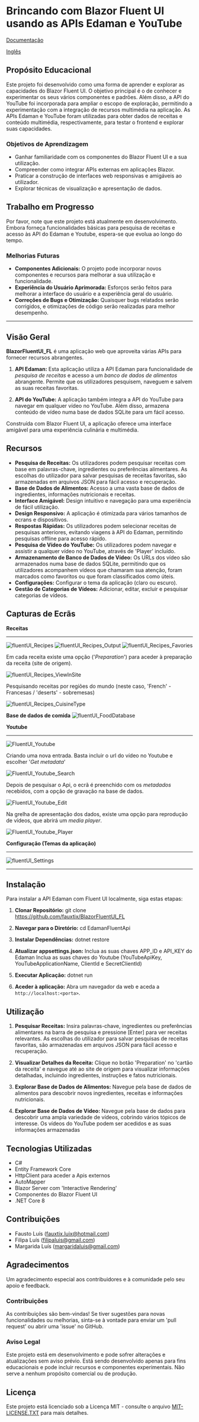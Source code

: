 # Brincando com Blazor Fluent UI usando as APIs Edaman e YouTube
[Documentação](https://fluentui-blazor.net/)

[Inglês](https://github.com/fauxtix/BlazorFluentUI_FL/blob/master//README.md)

## Propósito Educacional

Este projeto foi desenvolvido como uma forma de aprender e explorar as capacidades do Blazor Fluent UI.
O objetivo principal é o de conhecer e experimentar os seus vários componentes e padrões.
Além disso, a API do YouTube foi incorporada para ampliar o escopo de exploração, permitindo a experimentação com a integração de recursos multimédia na aplicação.
As APIs Edaman e YouTube foram utilizadas para obter dados de receitas e conteúdo multimédia, respectivamente, para testar o frontend e explorar suas capacidades.

### Objetivos de Aprendizagem

- Ganhar familiaridade com os componentes do Blazor Fluent UI e a sua utilização.
- Compreender como integrar APIs externas em aplicações Blazor.
- Praticar a construção de interfaces web responsivas e amigáveis ao utilizador.
- Explorar técnicas de visualização e apresentação de dados.

## Trabalho em Progresso

Por favor, note que este projeto está atualmente em desenvolvimento. Embora forneça funcionalidades básicas para pesquisa de receitas e acesso às API do Edaman e Youtube, espera-se que evolua ao longo do tempo.

### Melhorias Futuras

- **Componentes Adicionais:** O projeto pode incorporar novos componentes e recursos para melhorar a sua utilização e funcionalidade.
- **Experiência do Usuário Aprimorada:** Esforços serão feitos para melhorar a interface do usuário e a experiência geral do usuário.
- **Correções de Bugs e Otimização:** Quaisquer bugs relatados serão corrigidos, e otimizações de código serão realizadas para melhor desempenho.

---

## Visão Geral

**BlazorFluentUI_FL** é uma aplicação web que aproveita várias APIs para fornecer recursos abrangentes.

1. **API Edaman:** Esta aplicação utiliza a API Edaman para funcionalidade de _pesquisa de receitas_ e acesso a um _banco de dados de alimentos_ abrangente. Permite que os utilizadores pesquisem, naveguem e salvem as suas receitas favoritas.

2. **API do YouTube:** A aplicação também integra a API do YouTube para navegar em qualquer vídeo no YouTube. Além disso, armazena conteúdo de vídeo numa base de dados SQLite para um fácil acesso.

Construída com Blazor Fluent UI, a aplicação oferece uma interface amigável para uma experiência culinária e multimédia.

## Recursos

- **Pesquisa de Receitas:** Os utilizadores podem pesquisar receitas com base em palavras-chave, ingredientes ou preferências alimentares. As escolhas do utilizador para salvar pesquisas de receitas favoritas, são armazenadas em arquivos JSON para fácil acesso e recuperação.
- **Base de Dados de Alimentos:** Acesso a uma vasta base de dados de ingredientes, informações nutricionais e receitas.
- **Interface Amigável:** Design intuitivo e navegação para uma experiência de fácil utilização.
- **Design Responsivo:** A aplicação é otimizada para vários tamanhos de ecrans e dispositivos.
- **Respostas Rápidas:** Os utilizadores podem selecionar receitas de pesquisas anteriores, evitando viagens à API do Edaman, permitindo pesquisas offline para acesso rápido.
- **Pesquisa de Vídeo do YouTube:** Os utilizadores podem navegar e assistir a qualquer vídeo no YouTube, através de 'Player' incluído.
- **Armazenamento de Banco de Dados de Vídeo:** Os URLs dos vídeo são armazenados numa base de dados SQLite, permitindo que os utilizadores acompanhem vídeos que chamaram sua atenção, foram marcados como favoritos ou que foram classificados como úteis.
- **Configurações:** Configurar o tema da aplicação (claro ou escuro).
- **Gestão de Categorias de Vídeos:** Adicionar, editar, excluir e pesquisar categorias de vídeos.

## Capturas de Ecrãs

**Receitas**
***
![fluentUI_Recipes](https://github.com/fauxtix/BlazorFluentUI_FL/assets/49880538/e0ded43c-54f4-46a2-b8f9-6ed95e01ebee)
![fluentUI_Recipes_Output](https://github.com/fauxtix/BlazorFluentUI_FL/assets/49880538/00752e20-5350-488d-af77-80f839b6feaa)
![fluentUI_Recipes_Favories](https://github.com/fauxtix/BlazorFluentUI_FL/assets/49880538/89f0f8cf-38e1-4bdc-b154-c797e7fdd460)

Em cada receita existe uma opção ('_Preparation_') para aceder à preparação da receita (site de origem).

![fluentUI_Recipes_ViewInSite](https://github.com/fauxtix/BlazorFluentUI_FL/assets/49880538/6fd77bca-6e84-42cb-a6b5-209a9362fc10)

Pesquisando receitas por regiões do mundo (neste caso, 'French' - Francesas / 'deserts' - sobremesas)

![fluentUI_Recipes_CuisineType](https://github.com/fauxtix/BlazorFluentUI_FL/assets/49880538/4cb984fd-a460-4635-8dae-90bf377b55da)

**Base de dados de comida**
![fluentUI_FoodDatabase](https://github.com/fauxtix/BlazorFluentUI_FL/assets/49880538/0a2f414e-df2f-41d8-ac03-7fa91bb8a581)

**Youtube**
***
![FluentUI_Youtube](https://github.com/fauxtix/BlazorFluentUI_FL/assets/49880538/e2f98621-f74f-492e-91d3-fea61581ba70)

Criando uma nova entrada. Basta incluir o url do vídeo no Youtube e escolher '_Get metadata_'

![FluentUI_Youtube_Search](https://github.com/fauxtix/BlazorFluentUI_FL/assets/49880538/a71164aa-566e-4d1c-a7ed-18773d52385d)

Depois de pesquisar o Api, o ecrã é preenchido com os _metadados_ recebidos, com a opção de gravação na base de dados.

![FluentUI_Youtube_Edit](https://github.com/fauxtix/BlazorFluentUI_FL/assets/49880538/ac82d00a-bf7c-47b7-b4e9-b47527b9326d)

Na grelha de apresentação dos dados, existe uma opção para reprodução de vídeos, que abrirá um _media player_.

![FluentUI_Youtube_Player](https://github.com/fauxtix/BlazorFluentUI_FL/assets/49880538/0a96a4b0-535b-4df3-a65a-3d4e56335e3d)

**Configuração (Temas da aplicação)**
***
![fluentUI_Settings](https://github.com/fauxtix/BlazorFluentUI_FL/assets/49880538/31ce2c8c-d401-4a2b-88f2-7cc2cca522d9)

***
## Instalação

Para instalar a API Edaman com Fluent UI localmente, siga estas etapas:

1. **Clonar Repositório:**
   git clone https://github.com/fauxtix/BlazorFluentUI_FL

2. **Navegar para o Diretório:**
   cd EdamanFluentApi

3. **Instalar Dependências:**
   dotnet restore

4. **Atualizar appsettings.json:**
   Inclua as suas chaves APP_ID e API_KEY do Edaman
   Inclua as suas chaves do Youtube (YouTubeApiKey, YouTubeApplicationName, ClientId e SecretClientId)
   
6. **Executar Aplicação:**
   dotnet run

7. **Aceder à aplicação:**
Abra um navegador da web e aceda a `http://localhost:<porta>`.

## Utilização

1. **Pesquisar Receitas:**
   Insira palavras-chave, ingredientes ou preferências alimentares na barra de pesquisa e pressione [Enter] para ver receitas relevantes. As escolhas do utilizador para salvar pesquisas de receitas favoritas, são armazenadas em arquivos JSON para fácil acesso e recuperação.

2. **Visualizar Detalhes da Receita:**
   Clique no botão 'Preparation' no 'cartão da receita' e navegue até ao site de origem para visualizar informações detalhadas, incluindo ingredientes, instruções e fatos nutricionais.

3. **Explorar Base de Dados de Alimentos:**
   Navegue pela base de dados de alimentos para descobrir novos ingredientes, receitas e informações nutricionais.

4. **Explorar Base de Dados de Vídeo:**
   Navegue pela base de dados para descobrir uma ampla variedade de vídeos, cobrindo vários tópicos de interesse. Os vídeos do YouTube podem ser acedidos e as suas informações armazenadas

## Tecnologias Utilizadas

- C#
- Entity Framework Core
- HttpClient para aceder a Apis externos
- AutoMapper
- Blazor Server com 'Interactive Rendering'
- Componentes do Blazor Fluent UI
- .NET Core 8

## Contribuições

- Fausto Luís (fauxtix.luix@hotmail.com)
- Filipa Luís (filipaluis@gmail.com)
- Margarida Luís (margaridaluis@gmail.com)

## Agradecimentos

Um agradecimento especial aos contribuidores e à comunidade pelo seu apoio e feedback.

### Contribuições

As contribuições são bem-vindas! Se tiver sugestões para novas funcionalidades ou melhorias, sinta-se à vontade para enviar um 'pull request' ou abrir uma 'issue' no GitHub.

### Aviso Legal

Este projeto está em desenvolvimento e pode sofrer alterações e atualizações sem aviso prévio. Está sendo desenvolvido apenas para fins educacionais e pode incluir recursos e componentes experimentais. Não serve a nenhum propósito comercial ou de produção.

## Licença

Este projeto está licenciado sob a Licença MIT - consulte o arquivo [MIT-LICENSE.TXT](https://github.com/fauxtix/EdamanApiWithFluentUI/blob/master/BlazorFluentUI_FL/MIT-LICENSE.txt) para mais detalhes.
